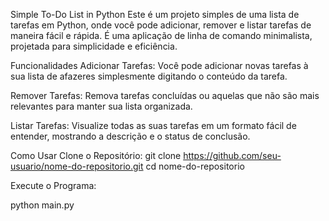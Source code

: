
Simple To-Do List in Python
Este é um projeto simples de uma lista de tarefas em Python, onde você pode adicionar, remover e listar tarefas de maneira fácil e rápida. É uma aplicação de linha de comando minimalista, projetada para simplicidade e eficiência.

Funcionalidades
Adicionar Tarefas: Você pode adicionar novas tarefas à sua lista de afazeres simplesmente digitando o conteúdo da tarefa.

Remover Tarefas: Remova tarefas concluídas ou aquelas que não são mais relevantes para manter sua lista organizada.

Listar Tarefas: Visualize todas as suas tarefas em um formato fácil de entender, mostrando a descrição e o status de conclusão.

Como Usar
Clone o Repositório:
git clone https://github.com/seu-usuario/nome-do-repositorio.git
cd nome-do-repositorio


Execute o Programa:

python main.py
